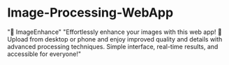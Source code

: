 # Image-Processing-WebApp
"📸 ImageEnhance"  "Effortlessly enhance your images with this web app! 🌟 Upload from desktop or phone and enjoy improved quality and details with advanced processing techniques. Simple interface, real-time results, and accessible for everyone!"
